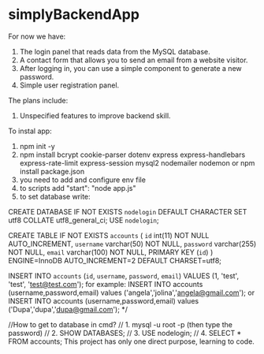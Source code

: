# simplyBackendApp

For now we have:
1. The login panel that reads data from the MySQL database.
2. A contact form that allows you to send an email from a website visitor.
3. After logging in, you can use a simple component to generate a new password.
4. Simple user registration panel.

The plans include:
1. Unspecified features to improve backend skill.

To instal app:
1. npm init -y
2. npm install bcrypt cookie-parser dotenv express express-handlebars express-rate-limit express-session mysql2 nodemailer nodemon
    or npm install package.json
3. you need to add and configure env file
4. to scripts add "start": "node app.js"
5. to set database write:

CREATE DATABASE IF NOT EXISTS `nodelogin` DEFAULT CHARACTER SET utf8 COLLATE utf8_general_ci;
USE `nodelogin`;

CREATE TABLE IF NOT EXISTS `accounts` (
  `id` int(11) NOT NULL AUTO_INCREMENT,
  `username` varchar(50) NOT NULL,
  `password` varchar(255) NOT NULL,
  `email` varchar(100) NOT NULL,
  PRIMARY KEY (`id`)
) ENGINE=InnoDB AUTO_INCREMENT=2 DEFAULT CHARSET=utf8;

INSERT INTO `accounts` (`id`, `username`, `password`, `email`) VALUES (1, 'test', 'test', 'test@test.com');
for example: INSERT INTO accounts (username,password,email) values ('angela','jolina','angela@gmail.com');
or
INSERT INTO accounts (username,password,email) values ('Dupa','dupa','dupa@gmail.com');
*/

//How to get to database in cmd?
// 1. mysql -u root -p (then type the password)
// 2. SHOW DATABASES;
// 3. USE nodelogin;
// 4. SELECT * FROM accounts;
This project has only one direct purpose, learning to code.
